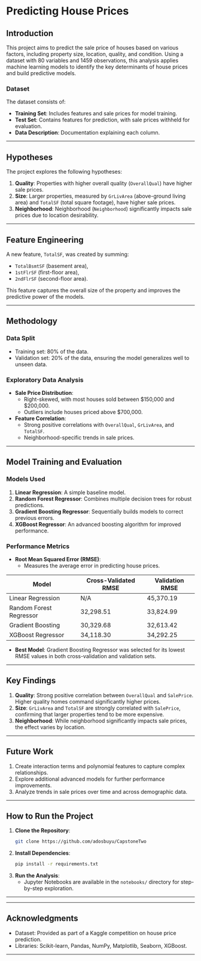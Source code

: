 

# **Predicting House Prices**

## **Introduction**
This project aims to predict the sale price of houses based on various factors, including property size, location, quality, and condition. Using a dataset with 80 variables and 1459 observations, this analysis applies machine learning models to identify the key determinants of house prices and build predictive models.

### **Dataset**
The dataset consists of:
- **Training Set**: Includes features and sale prices for model training.
- **Test Set**: Contains features for prediction, with sale prices withheld for evaluation.
- **Data Description**: Documentation explaining each column.

---

## **Hypotheses**
The project explores the following hypotheses:
1. **Quality**: Properties with higher overall quality (`OverallQual`) have higher sale prices.
2. **Size**: Larger properties, measured by `GrLivArea` (above-ground living area) and `TotalSF` (total square footage), have higher sale prices.
3. **Neighborhood**: Neighborhood (`Neighborhood`) significantly impacts sale prices due to location desirability.

---

## **Feature Engineering**
A new feature, `TotalSF`, was created by summing:
- `TotalBsmtSF` (basement area),
- `1stFlrSF` (first-floor area),
- `2ndFlrSF` (second-floor area).

This feature captures the overall size of the property and improves the predictive power of the models.

---

## **Methodology**
### **Data Split**
- Training set: 80% of the data.
- Validation set: 20% of the data, ensuring the model generalizes well to unseen data.

### **Exploratory Data Analysis**
- **Sale Price Distribution**:
  - Right-skewed, with most houses sold between $150,000 and $200,000.
  - Outliers include houses priced above $700,000.
- **Feature Correlation**:
  - Strong positive correlations with `OverallQual`, `GrLivArea`, and `TotalSF`.
  - Neighborhood-specific trends in sale prices.

---

## **Model Training and Evaluation**
### **Models Used**
1. **Linear Regression**: A simple baseline model.
2. **Random Forest Regressor**: Combines multiple decision trees for robust predictions.
3. **Gradient Boosting Regressor**: Sequentially builds models to correct previous errors.
4. **XGBoost Regressor**: An advanced boosting algorithm for improved performance.

### **Performance Metrics**
- **Root Mean Squared Error (RMSE)**:
  - Measures the average error in predicting house prices.

| **Model**                | **Cross-Validated RMSE** | **Validation RMSE** |
|--------------------------|--------------------------|----------------------|
| Linear Regression        | N/A                      | 45,370.19           |
| Random Forest Regressor  | 32,298.51               | 33,824.99           |
| Gradient Boosting        | 30,329.68               | 32,613.42           |
| XGBoost Regressor        | 34,118.30               | 34,292.25           |

- **Best Model**: Gradient Boosting Regressor was selected for its lowest RMSE values in both cross-validation and validation sets.

---

## **Key Findings**
1. **Quality**: Strong positive correlation between `OverallQual` and `SalePrice`. Higher quality homes command significantly higher prices.
2. **Size**: `GrLivArea` and `TotalSF` are strongly correlated with `SalePrice`, confirming that larger properties tend to be more expensive.
3. **Neighborhood**: While neighborhood significantly impacts sale prices, the effect varies by location.

---

## **Future Work**
1. Create interaction terms and polynomial features to capture complex relationships.
2. Explore additional advanced models for further performance improvements.
3. Analyze trends in sale prices over time and across demographic data.

---

## **How to Run the Project**
1. **Clone the Repository**:
   ```bash
   git clone https://github.com/adosbuyu/CapstoneTwo
   ```
2. **Install Dependencies**:
   ```bash
   pip install -r requirements.txt
   ```
3. **Run the Analysis**:
   - Jupyter Notebooks are available in the `notebooks/` directory for step-by-step exploration.

---

---

## **Acknowledgments**
- Dataset: Provided as part of a Kaggle competition on house price prediction.
- Libraries: Scikit-learn, Pandas, NumPy, Matplotlib, Seaborn, XGBoost.

---

